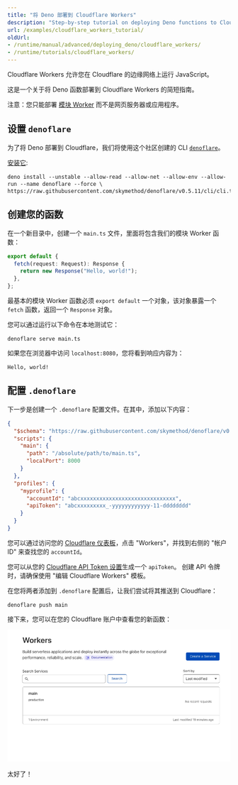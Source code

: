 ```yaml
---
title: "将 Deno 部署到 Cloudflare Workers"
description: "Step-by-step tutorial on deploying Deno functions to Cloudflare Workers. Learn how to configure denoflare, create worker modules, test locally, and deploy your code to Cloudflare's global edge network."
url: /examples/cloudflare_workers_tutorial/
oldUrl:
- /runtime/manual/advanced/deploying_deno/cloudflare_workers/
- /runtime/tutorials/cloudflare_workers/
---
```


Cloudflare Workers 允许您在 Cloudflare 的边缘网络上运行 JavaScript。

这是一个关于将 Deno 函数部署到 Cloudflare Workers 的简短指南。

注意：您只能部署
[模块 Worker](https://developers.cloudflare.com/workers/learning/migrating-to-module-workers/)
而不是网页服务器或应用程序。

## 设置 `denoflare`

为了将 Deno 部署到 Cloudflare，我们将使用这个社区创建的 CLI
[`denoflare`](https://denoflare.dev/)。

[安装它](https://denoflare.dev/cli/#installation):

```shell
deno install --unstable --allow-read --allow-net --allow-env --allow-run --name denoflare --force \
https://raw.githubusercontent.com/skymethod/denoflare/v0.5.11/cli/cli.ts
```

## 创建您的函数

在一个新目录中，创建一个 `main.ts` 文件，里面将包含我们的模块 Worker 函数：

```ts
export default {
  fetch(request: Request): Response {
    return new Response("Hello, world!");
  },
};
```

最基本的模块 Worker 函数必须 `export default` 一个对象，该对象暴露一个 `fetch` 函数，返回一个 `Response` 对象。

您可以通过运行以下命令在本地测试它：

```shell
denoflare serve main.ts
```

如果您在浏览器中访问 `localhost:8080`，您将看到响应内容为：

```console
Hello, world!
```

## 配置 `.denoflare`

下一步是创建一个 `.denoflare` 配置文件。在其中，添加以下内容：

```json
{
  "$schema": "https://raw.githubusercontent.com/skymethod/denoflare/v0.5.11/common/config.schema.json",
  "scripts": {
    "main": {
      "path": "/absolute/path/to/main.ts",
      "localPort": 8000
    }
  },
  "profiles": {
    "myprofile": {
      "accountId": "abcxxxxxxxxxxxxxxxxxxxxxxxxxxxxxx",
      "apiToken": "abcxxxxxxxxx_-yyyyyyyyyyyy-11-dddddddd"
    }
  }
}
```

您可以通过访问您的
[Cloudflare 仪表板](https://dash.cloudflare.com/)，点击 "Workers"，并找到右侧的 "帐户 ID" 来查找您的 `accountId`。

您可以从您的
[Cloudflare API Token 设置](https://dash.cloudflare.com/profile/api-tokens)生成一个 `apiToken`。
创建 API 令牌时，请确保使用 "编辑 Cloudflare Workers" 模板。

在您将两者添加到 `.denoflare` 配置后，让我们尝试将其推送到 Cloudflare：

```console
denoflare push main
```

接下来，您可以在您的 Cloudflare 账户中查看您的新函数：

![Cloudflare Workers 上的新函数](./images/how-to/cloudflare-workers/main-on-cloudflare.png)

太好了！